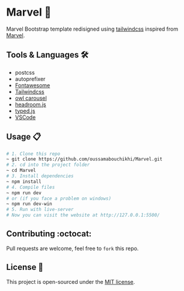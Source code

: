 # Marvel 🚀
Marvel Bootstrap template redisigned using [tailwindcss](https://tailwindcss.com/) inspired from [Marvel](https://www.tooplate.com/view/2115-marvel).

## Tools & Languages 🛠️
 - postcss
 - autoprefixer
 - [Fontawesome](https://fontawesome.com/)
 - [Tailwindcss](https://tailwindcss.com/)
 - [owl carousel](https://github.com/evenicoulddoit/owl-carousel)
 - [headroom.js](https://github.com/WickyNilliams/headroom.js)
 - [typed.js](https://github.com/mattboldt/typed.js/)
 - [VSCode](https://code.visualstudio.com/)

 
## Usage 📋
```bash
# 1. Clone this repo
~ git clone https://github.com/oussamabouchikhi/Marvel.git
# 2. cd into the project folder
~ cd Marvel
# 3. Install dependencies
~ npm install
# 4. Compile files
~ npm run dev
# or (if you face a problem on windows)
~ npm run dev-win
# 5. Run with live-server
# Now you can visit the website at http://127.0.0.1:5500/
```

 ## Contributing :octocat:
 Pull requests are welcome, feel free to ```fork``` this repo.
 
 ## License 📃
 This project is open-sourced under the [MIT license](https://opensource.org/licenses/MIT).
